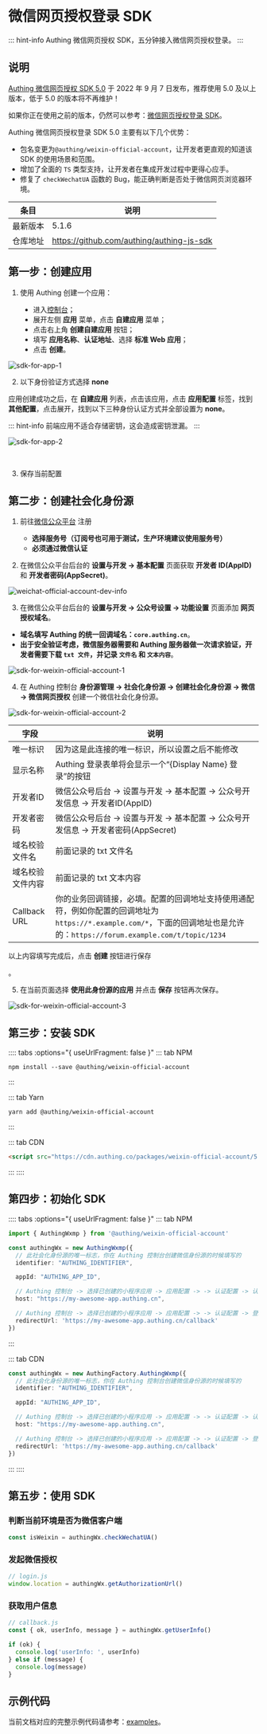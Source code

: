 # 微信网页授权登录 SDK

::: hint-info
Authing 微信网页授权 SDK，五分钟接入微信网页授权登录。
:::

## 说明

[Authing 微信网页授权 SDK 5.0](https://github.com/Authing/authing-js-sdk/tree/master/packages/weixin-official-account) 于 2022 年 9 月 7 日发布，推荐使用 5.0 及以上版本，低于 5.0 的版本将不再维护！

如果你正在使用之前的版本，仍然可以参考：[微信网页授权登录 SDK](https://docs.authing.cn/v2/reference/sdk-for-wxmp.html)。

Authing 微信网页授权登录 SDK 5.0 主要有以下几个优势：

- 包名变更为`@authing/weixin-official-account`，让开发者更直观的知道该 SDK 的使用场景和范围。
- 增加了全面的 `TS` 类型支持，让开发者在集成开发过程中更得心应手。
- 修复了 `checkWechatUA` 函数的 Bug，能正确判断是否处于微信网页浏览器环境。

|条目|说明|
|-----|----|
|最新版本|5.1.6|
|仓库地址|https://github.com/authing/authing-js-sdk|

## 第一步：创建应用

1. 使用 Authing 创建一个应用：

<ul style="padding-left: 50px">
  <li>进入<a href="https://console.authing.cn/" target="blank">控制台</a>；</li>
  <li>展开左侧 <strong>应用</strong> 菜单，点击 <strong>自建应用</strong> 菜单；</li>
  <li>点击右上角 <strong>创建自建应用</strong> 按钮；</li>
  <li>填写 <strong>应用名称</strong>、<strong>认证地址</strong>、选择 <strong>标准 Web 应用</strong>；</li>
  <li>点击 <strong>创建</strong>。</li>
</ul>

![sdk-for-app-1](./images/sdk-for-app-1.png)

2. 以下身份验证方式选择 <strong>none</strong>

<p>应用创建成功之后，在 <strong>自建应用</strong> 列表，点击该应用，点击 <strong>应用配置</strong> 标签，找到 <strong>其他配置</strong>，点击展开，找到以下三种身份认证方式并全部设置为 <strong>none</strong>。</p>

::: hint-info
前端应用不适合存储密钥，这会造成密钥泄漏。
:::

![sdk-for-app-2](./images/sdk-for-app-2.png)

<br />

3. 保存当前配置

## 第二步：创建社会化身份源

1. 前往[微信公众平台](https://mp.weixin.qq.com/) 注册

    - **选择服务号（订阅号也可用于测试，生产环境建议使用服务号）**
    - **必须通过微信认证**

2. 在微信公众平台后台的 <strong>设置与开发 -> 基本配置</strong> 页面获取 <strong>开发者 ID(AppID)</strong> 和 <strong>开发者密码(AppSecret)</strong>。

![weichat-official-account-dev-info](./images/weichat-official-account-dev-info.png)

3. 在微信公众平台后台的 <strong>设置与开发 -> 公众号设置 -> 功能设置</strong> 页面添加 <strong>网页授权域名</strong>。

  - **域名填写 Authing 的统一回调域名：`core.authing.cn`**。
  - **出于安全验证考虑，微信服务器需要和 Authing 服务器做一次请求验证，开发者需要下载 `txt 文件`，并记录 `文件名` 和 `文本内容`**。

![sdk-for-weixin-official-account-1](./images/sdk-for-weixin-official-account-1.png)

4. 在 Authing 控制台 <strong>身份源管理 -> 社会化身份源 -> 创建社会化身份源 -> 微信 -> 微信网页授权</strong> 创建一个微信社会化身份源。

![sdk-for-weixin-official-account-2](./images/sdk-for-weixin-official-account-2.png)

|字段|说明|
|----|----|
|唯一标识|因为这是此连接的唯一标识，所以设置之后不能修改|
|显示名称|Authing 登录表单将会显示一个“{Display Name} 登录”的按钮|
|开发者ID|微信公众号后台 -> 设置与开发 -> 基本配置 -> 公众号开发信息 -> 开发者ID(AppID)|
|开发者密码|微信公众号后台 -> 设置与开发 -> 基本配置 -> 公众号开发信息 -> 开发者密码(AppSecret)|
|域名校验文件名|前面记录的 txt 文件名|
|域名校验文件内容|前面记录的 txt 文本内容|
|Callback URL|你的业务回调链接，必填。配置的回调地址支持使用通配符，例如你配置的回调地址为`https://*.example.com/*`，下面的回调地址也是允许的：`https://forum.example.com/t/topic/1234`|

<p>以上内容填写完成后，点击 <strong>创建</strong> 按钮进行保存</p>。

5. 在当前页面选择 **使用此身份源的应用** 并点击 **保存** 按钮再次保存。

![sdk-for-weixin-official-account-3](./images/sdk-for-weixin-official-account-3.png)

## 第三步：安装 SDK

:::: tabs :options="{ useUrlFragment: false }"
::: tab NPM
``` shell
npm install --save @authing/weixin-official-account
```
:::

::: tab Yarn
``` shell
yarn add @authing/weixin-official-account
```
:::

::: tab CDN
```html
<script src="https://cdn.authing.co/packages/weixin-official-account/5.1.0/weixin-official-account.min.js"></script>
```
:::
::::

## 第四步：初始化 SDK

:::: tabs :options="{ useUrlFragment: false }"
::: tab NPM
``` typescript
import { AuthingWxmp } from '@authing/weixin-official-account'

const authingWx = new AuthingWxmp({
  // 此社会化身份源的唯一标志，你在 Authing 控制台创建微信身份源的时候填写的
  identifier: "AUTHING_IDENTIFIER",

  appId: "AUTHING_APP_ID",

  // Authing 控制台 -> 选择已创建的小程序应用 -> 应用配置 -> -> 认证配置 -> 认证地址
  host: "https://my-awesome-app.authing.cn",

  // Authing 控制台 -> 选择已创建的小程序应用 -> 应用配置 -> -> 认证配置 -> 登录回调 URL
  redirectUrl: 'https://my-awesome-app.authing.cn/callback'
})
```
:::

::: tab CDN
``` typescript
const authingWx = new AuthingFactory.AuthingWxmp({
  // 此社会化身份源的唯一标志，你在 Authing 控制台创建微信身份源的时候填写的
  identifier: "AUTHING_IDENTIFIER",

  appId: "AUTHING_APP_ID",

  // Authing 控制台 -> 选择已创建的小程序应用 -> 应用配置 -> -> 认证配置 -> 认证地址
  host: "https://my-awesome-app.authing.cn",

  // Authing 控制台 -> 选择已创建的小程序应用 -> 应用配置 -> -> 认证配置 -> 登录回调 URL
  redirectUrl: 'https://my-awesome-app.authing.cn/callback'
})
```
:::
::::

## 第五步：使用 SDK

### 判断当前环境是否为微信客户端
``` typescript
const isWeixin = authingWx.checkWechatUA()
```

### 发起微信授权

``` typescript
// login.js
window.location = authingWx.getAuthorizationUrl()
```

### 获取用户信息
``` typescript
// callback.js
const { ok, userInfo, message } = authingWx.getUserInfo()

if (ok) {
  console.log('userInfo: ', userInfo)
} else if (message) {
  console.log(message)
}
```

## 示例代码

当前文档对应的完整示例代码请参考：[examples](https://github.com/Authing/authing-js-sdk/tree/master/examples/weixin-official-account)。